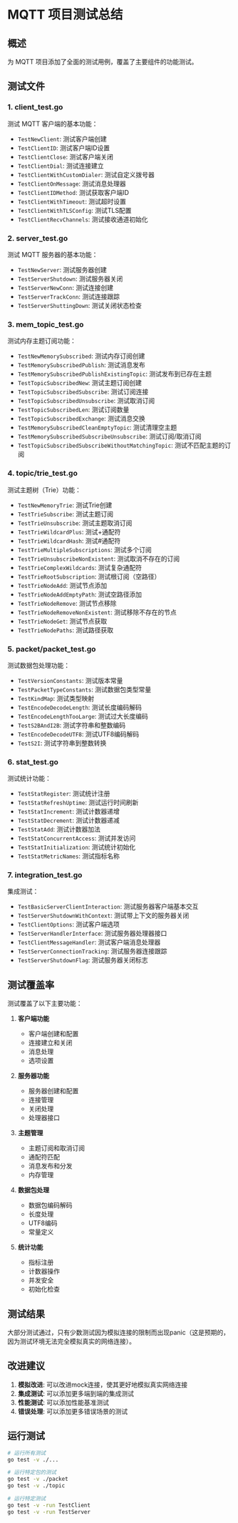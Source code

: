 # MQTT 项目测试总结

## 概述

为 MQTT 项目添加了全面的测试用例，覆盖了主要组件的功能测试。

## 测试文件

### 1. client_test.go
测试 MQTT 客户端的基本功能：
- `TestNewClient`: 测试客户端创建
- `TestClientID`: 测试客户端ID设置
- `TestClientClose`: 测试客户端关闭
- `TestClientDial`: 测试连接建立
- `TestClientWithCustomDialer`: 测试自定义拨号器
- `TestClientOnMessage`: 测试消息处理器
- `TestClientIDMethod`: 测试获取客户端ID
- `TestClientWithTimeout`: 测试超时设置
- `TestClientWithTLSConfig`: 测试TLS配置
- `TestClientRecvChannels`: 测试接收通道初始化

### 2. server_test.go
测试 MQTT 服务器的基本功能：
- `TestNewServer`: 测试服务器创建
- `TestServerShutdown`: 测试服务器关闭
- `TestServerNewConn`: 测试连接创建
- `TestServerTrackConn`: 测试连接跟踪
- `TestServerShuttingDown`: 测试关闭状态检查

### 3. mem_topic_test.go
测试内存主题订阅功能：
- `TestNewMemorySubscribed`: 测试内存订阅创建
- `TestMemorySubscribedPublish`: 测试消息发布
- `TestMemorySubscribedPublishExistingTopic`: 测试发布到已存在主题
- `TestTopicSubscribedNew`: 测试主题订阅创建
- `TestTopicSubscribedSubscribe`: 测试订阅连接
- `TestTopicSubscribedUnsubscribe`: 测试取消订阅
- `TestTopicSubscribedLen`: 测试订阅数量
- `TestTopicSubscribedExchange`: 测试消息交换
- `TestMemorySubscribedCleanEmptyTopic`: 测试清理空主题
- `TestMemorySubscribedSubscribeUnsubscribe`: 测试订阅/取消订阅
- `TestTopicSubscribedSubscribeWithoutMatchingTopic`: 测试不匹配主题的订阅

### 4. topic/trie_test.go
测试主题树（Trie）功能：
- `TestNewMemoryTrie`: 测试Trie创建
- `TestTrieSubscribe`: 测试主题订阅
- `TestTrieUnsubscribe`: 测试主题取消订阅
- `TestTrieWildcardPlus`: 测试+通配符
- `TestTrieWildcardHash`: 测试#通配符
- `TestTrieMultipleSubscriptions`: 测试多个订阅
- `TestTrieUnsubscribeNonExistent`: 测试取消不存在的订阅
- `TestTrieComplexWildcards`: 测试复杂通配符
- `TestTrieRootSubscription`: 测试根订阅（空路径）
- `TestTrieNodeAdd`: 测试节点添加
- `TestTrieNodeAddEmptyPath`: 测试空路径添加
- `TestTrieNodeRemove`: 测试节点移除
- `TestTrieNodeRemoveNonExistent`: 测试移除不存在的节点
- `TestTrieNodeGet`: 测试节点获取
- `TestTrieNodePaths`: 测试路径获取

### 5. packet/packet_test.go
测试数据包处理功能：
- `TestVersionConstants`: 测试版本常量
- `TestPacketTypeConstants`: 测试数据包类型常量
- `TestKindMap`: 测试类型映射
- `TestEncodeDecodeLength`: 测试长度编码解码
- `TestEncodeLengthTooLarge`: 测试过大长度编码
- `TestS2BAndI2B`: 测试字符串和整数编码
- `TestEncodeDecodeUTF8`: 测试UTF8编码解码
- `TestS2I`: 测试字符串到整数转换

### 6. stat_test.go
测试统计功能：
- `TestStatRegister`: 测试统计注册
- `TestStatRefreshUptime`: 测试运行时间刷新
- `TestStatIncrement`: 测试计数器递增
- `TestStatDecrement`: 测试计数器递减
- `TestStatAdd`: 测试计数器加法
- `TestStatConcurrentAccess`: 测试并发访问
- `TestStatInitialization`: 测试统计初始化
- `TestStatMetricNames`: 测试指标名称

### 7. integration_test.go
集成测试：
- `TestBasicServerClientInteraction`: 测试服务器客户端基本交互
- `TestServerShutdownWithContext`: 测试带上下文的服务器关闭
- `TestClientOptions`: 测试客户端选项
- `TestServerHandlerInterface`: 测试服务器处理器接口
- `TestClientMessageHandler`: 测试客户端消息处理器
- `TestServerConnectionTracking`: 测试服务器连接跟踪
- `TestServerShutdownFlag`: 测试服务器关闭标志

## 测试覆盖率

测试覆盖了以下主要功能：

1. **客户端功能**
   - 客户端创建和配置
   - 连接建立和关闭
   - 消息处理
   - 选项设置

2. **服务器功能**
   - 服务器创建和配置
   - 连接管理
   - 关闭处理
   - 处理器接口

3. **主题管理**
   - 主题订阅和取消订阅
   - 通配符匹配
   - 消息发布和分发
   - 内存管理

4. **数据包处理**
   - 数据包编码解码
   - 长度处理
   - UTF8编码
   - 常量定义

5. **统计功能**
   - 指标注册
   - 计数器操作
   - 并发安全
   - 初始化检查

## 测试结果

大部分测试通过，只有少数测试因为模拟连接的限制而出现panic（这是预期的，因为测试环境无法完全模拟真实的网络连接）。

## 改进建议

1. **模拟改进**: 可以改进mock连接，使其更好地模拟真实网络连接
2. **集成测试**: 可以添加更多端到端的集成测试
3. **性能测试**: 可以添加性能基准测试
4. **错误处理**: 可以添加更多错误场景的测试

## 运行测试

```bash
# 运行所有测试
go test -v ./...

# 运行特定包的测试
go test -v ./packet
go test -v ./topic

# 运行特定测试
go test -v -run TestClient
go test -v -run TestServer
```
